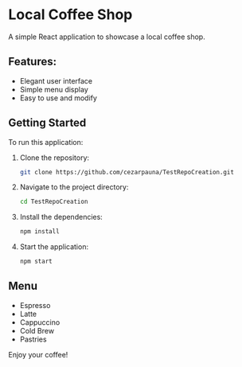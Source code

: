 # Local Coffee Shop

A simple React application to showcase a local coffee shop.

## Features:
- Elegant user interface
- Simple menu display
- Easy to use and modify

## Getting Started

To run this application:
1. Clone the repository:
   ```bash
   git clone https://github.com/cezarpauna/TestRepoCreation.git
   ```
2. Navigate to the project directory:
   ```bash
   cd TestRepoCreation
   ```
3. Install the dependencies:
   ```bash
   npm install
   ```
4. Start the application:
   ```bash
   npm start
   ```

## Menu
- Espresso
- Latte
- Cappuccino
- Cold Brew
- Pastries

Enjoy your coffee!